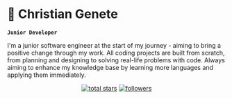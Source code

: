 # 📖 Christian Genete

**`Junior Developer`**

I'm a junior software engineer at the start of my journey - aiming to bring a positive change through my work. 
All coding projects are built from scratch, from planning and designing to solving real-life problems with code.
Always aiming to enhance my knowledge base by learning more languages and applying them immediately. 


<p align="center">
  <a href="https://github.com/ChrisGenete?tab=repositories&sort=stargazers">
    <img alt="total stars" title="Total stars on GitHub" src="https://custom-icon-badges.demolab.com/github/stars/ChrisGenete?color=55960c&style=for-the-badge&labelColor=488207&logo=star"/></a>
  <a href="https://github.com/ChrisGenete?tab=followers">
    <img alt="followers" title="Follow me on Github" src="https://custom-icon-badges.demolab.com/github/followers/ChrisGenete?color=236ad3&labelColor=1155ba&style=for-the-badge&logo=person-add&label=Follow&logoColor=white"/></a>

</p>



<!--
**ChrisGenete/ChrisGenete** is a ✨ _special_ ✨ repository because its `README.md` (this file) appears on your GitHub profile.

Here are some ideas to get you started:

- 🔭 I’m currently working on ...
- 🌱 I’m currently learning ...
- 👯 I’m looking to collaborate on ...
- 🤔 I’m looking for help with ...
- 💬 Ask me about ...
- 📫 How to reach me: ...
- 😄 Pronouns: ...
- ⚡ Fun fact: ...
-->
